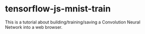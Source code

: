# tensorflow-js-mnist-train
This is a tutorial about building/training/saving a Convolution Neural Network into a web browser. 
